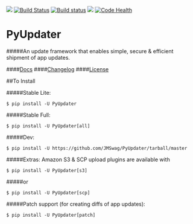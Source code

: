 [![](https://badge.fury.io/py/PyUpdater.svg)](http://badge.fury.io/py/PyUpdater)
[![Build Status](https://travis-ci.org/JMSwag/PyUpdater.svg?branch=master)](https://travis-ci.org/JMSwag/PyUpdater)
[![Build status](https://ci.appveyor.com/api/projects/status/6kex9r8i2625pw9u?svg=true)](https://ci.appveyor.com/project/JMSwag/pyupdater/branch/master)
[![](https://requires.io/github/JMSwag/PyUpdater/requirements.svg?branch=master)](https://requires.io/github/JMSwag/PyUpdater/requirements/?branch=master)
[![Code Health](https://landscape.io/github/JMSwag/PyUpdater/master/landscape.svg?style=flat)](https://landscape.io/github/JMSwag/PyUpdater/master)

# PyUpdater
#####An update framework that enables simple, secure & efficient shipment of app updates.

####[Docs](http://docs.pyupdater.com)
####[Changelog](https://github.com/JMSwag/PyUpdater/blob/master/docs/changelog.md)
####[License](https://github.com/JMSwag/PyUpdater/blob/master/docs/license.md)


##To Install

#####Stable Lite:

    $ pip install -U PyUpdater

#####Stable Full:

    $ pip install -U PyUpdater[all]

#####Dev:

    $ pip install -U https://github.com/JMSwag/PyUpdater/tarball/master

#####Extras: Amazon S3 & SCP upload plugins are available with

    $ pip install -U PyUpdater[s3]

#####or

    $ pip install -U PyUpdater[scp]

#####Patch support (for creating diffs of app updates):

    $ pip install -U PyUpdater[patch]
